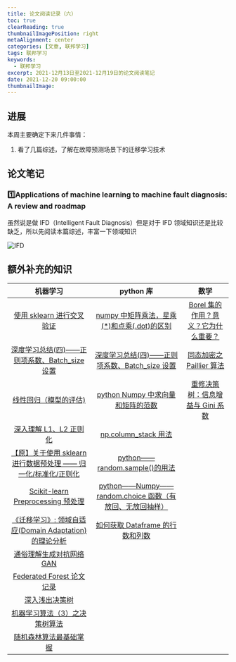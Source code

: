 ```yaml
---
title: 论文阅读记录（六）
toc: true
clearReading: true
thumbnailImagePosition: right
metaAlignment: center
categories: [文章, 联邦学习]
tags: 联邦学习
keywords:
  - 联邦学习
excerpt: 2021-12月13日至2021-12月19日的论文阅读笔记
date: 2021-12-20 09:00:00
thumbnailImage:
---
```


<!-- toc -->

## 进展

本周主要确定下来几件事情：

1. 看了几篇综述，了解在故障预测场景下的迁移学习技术

## 论文笔记

### :one:Applications of machine learning to machine fault diagnosis: A review and roadmap

虽然说是做 IFD（Intelligent Fault Diagnosis）但是对于 IFD 领域知识还是比较缺乏，所以先阅读本篇综述，丰富一下领域知识

![IFD](https://cdn.jsdelivr.net/gh/pineapple-man/blogImage@main/image/DevelopmentAndMilestonesOfIFD.png)

## 额外补充的知识

|                                                      机器学习                                                      |                                                         python 库                                                          |                                                                                             数学                                                                                              |
| :----------------------------------------------------------------------------------------------------------------: | :------------------------------------------------------------------------------------------------------------------------: | :-------------------------------------------------------------------------------------------------------------------------------------------------------------------------------------------: |
|                   [使用 sklearn 进行交叉验证](https://www.cnblogs.com/jiaxin359/p/8552800.html)                    |          [numpy 中矩阵乘法，星乘(\*)和点乘(.dot)的区别](https://blog.csdn.net/like4501/article/details/79753346)           |                                                        [Borel 集的作用？意义？它为什么重要？](https://www.zhihu.com/question/33991971)                                                        |
|     [深度学习总结(四)——正则项系数、Batch_size 设置](https://blog.csdn.net/manong_wxd/article/details/78734856)     |         [深度学习总结(四)——正则项系数、Batch_size 设置](https://blog.csdn.net/manong_wxd/article/details/78734856)         |                                                    [同态加密之 Paillier 算法](https://blog.csdn.net/qq_40589204/article/details/116310125)                                                    |
|                          [线性回归（模型的评估)](https://zhuanlan.zhihu.com/p/137373871)                           |              [python Numpy 中求向量和矩阵的范数](https://blog.csdn.net/qq_35154529/article/details/82754157)               | [重修决策树：信息增益与 Gini 系数](https://chriszhangcx.github.io/%E9%87%8D%E4%BF%AE%E5%86%B3%E7%AD%96%E6%A0%91%EF%BC%9A%E4%BF%A1%E6%81%AF%E5%A2%9E%E7%9B%8A%E4%B8%8EGini%E7%B3%BB%E6%95%B0/) |
|                      [深入理解 L1、L2 正则化 ](https://www.cnblogs.com/zingp/p/10375691.html)                      |                   [np.column_stack 用法](https://blog.csdn.net/weixin_38632246/article/details/86713078)                   |                                                                                                                                                                                               |
| [【原】关于使用 sklearn 进行数据预处理 —— 归一化/标准化/正则化](https://www.cnblogs.com/chaosimple/p/4153167.html) |                     [python——random.sample()的用法](https://www.cnblogs.com/fish-101/p/11339909.html)                      |                                                                                                                                                                                               |
|         [Scikit-learn Preprocessing 预处理](https://blog.csdn.net/Dream_angel_Z/article/details/49406573)          | [python——Numpy——random.choice 函数（有放回、无放回抽样）](https://blog.csdn.net/huangguohui_123/article/details/104737108) |                                                                                                                                                                                               |
|           [《迁移学习》: 领域自适应(Domain Adaptation)的理论分析](https://zhuanlan.zhihu.com/p/50710267)           |                  [如何获取 Dataframe 的行数和列数](https://blog.csdn.net/lwgkzl/article/details/80988126)                  |                                                                                                                                                                                               |
|                         [通俗理解生成对抗网络 GAN](https://zhuanlan.zhihu.com/p/33752313)                          |                                                                                                                            |                                                                                                                                                                                               |
|                          [Federated Forest 论文记录](https://icode.best/i/58349933163661)                          |                                                                                                                            |                                                                                                                                                                                               |
|                              [深入浅出决策树](https://zhuanlan.zhihu.com/p/59484953)                               |                                                                                                                            |                                                                                                                                                                                               |
|            [机器学习算法（3）之决策树算法](https://blog.csdn.net/qq_20412595/article/details/82048795)             |                                                                                                                            |                                                                                                                                                                                               |
|                [随机森林算法最基础掌握](https://blog.csdn.net/duyibo123/article/details/111223539)                 |                                                                                                                            |                                                                                                                                                                                               |
